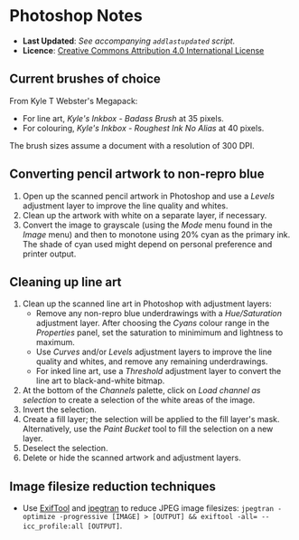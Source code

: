 <!--
  ---
  author: Damien Dart
  author_website: https://www.robotinaponcho.net/
  description: View Damien Dart's Adobe Photoshop.
  javascript_external: /assets/prettydate.js
  title: Photoshop Notes
  ---
-->


Photoshop Notes
===============

<div class="admonition admonition--metadata">
  <ul class="metadata-list">
    <li class="metadata-list__item"><b>Last Updated</b>: <i>See accompanying <code>addlastupdated</code> script.</i></li>
    <li class="metadata-list__item">
      <b>Licence</b>: <a href="http://creativecommons.org/licenses/by/4.0/">Creative Commons Attribution 4.0 International License</a>
    </li>
  </ul>
</div>


Current brushes of choice
-------------------------

From Kyle T Webster's Megapack:

  - For line art, _Kyle's Inkbox - Badass Brush_ at 35 pixels.
  - For colouring, _Kyle's Inkbox - Roughest Ink No Alias_ at 40 pixels.

The brush sizes assume a document with a resolution of 300 DPI.


Converting pencil artwork to non-repro blue
-------------------------------------------

  1. Open up the scanned pencil artwork in Photoshop and use a _Levels_
     adjustment layer to improve the line quality and whites.
  2. Clean up the artwork with white on a separate layer, if necessary.
  3. Convert the image to grayscale (using the _Mode_ menu found in the
     _Image_ menu) and then to monotone using 20% cyan as the primary
     ink. The shade of cyan used might depend on personal preference
     and printer output.


Cleaning up line art
--------------------

  1. Clean up the scanned line art in Photoshop with adjustment layers:
     -  Remove any non-repro blue underdrawings with a _Hue/Saturation_
        adjustment layer. After choosing the _Cyans_ colour range in the
        _Properties_ panel, set the saturation to minimimum and
        lightness to maximum.
     -  Use _Curves_ and/or _Levels_ adjustment layers to improve the
        line quality and whites, and remove any remaining underdrawings.
     -  For inked line art, use a _Threshold_ adjustment layer to
        convert the line art to black-and-white bitmap.
  2. At the bottom of the _Channels_ palette, click on _Load channel as
     selection_ to create a selection of the white areas of the image.
  3. Invert the selection.
  4. Create a fill layer; the selection will be applied to the fill
     layer's mask. Alternatively, use the _Paint Bucket_ tool to fill
     the selection on a new layer.
  5. Deselect the selection.
  6. Delete or hide the scanned artwork and adjustment layers.


Image filesize reduction techniques
-----------------------------------

  - Use [ExifTool][3] and [jpegtran][3] to reduce JPEG image filesizes:
    `jpegtran -optimize -progressive [IMAGE] > [OUTPUT] &&
    exiftool -all= --icc_profile:all [OUTPUT]`.

[3]: <http://jpegclub.org/jpegtran/>
